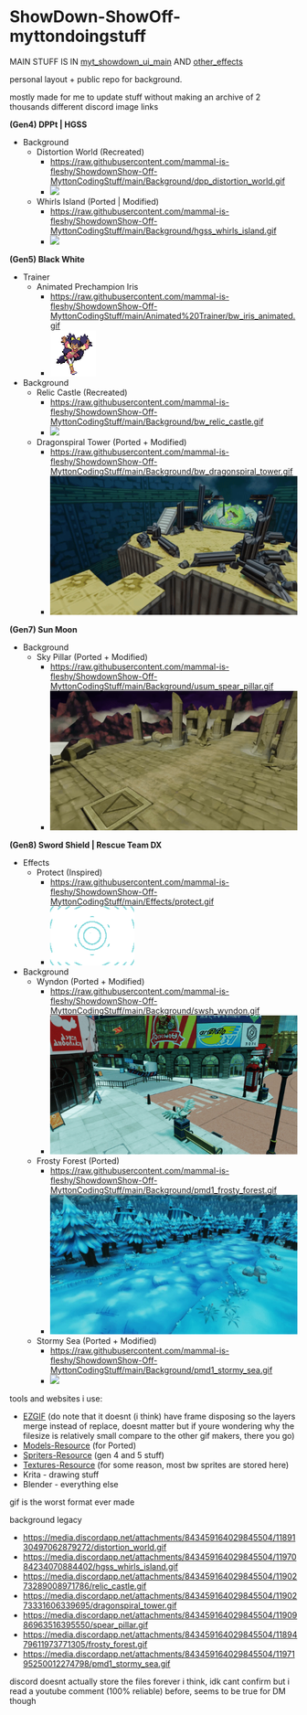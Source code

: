 # ShowDown-ShowOff-myttondoingstuff
MAIN STUFF IS IN [myt_showdown_ui_main](https://github.com/mammal-is-fleshy/ShowdownShow-Off-MyttonCodingStuff/blob/main/myt_showdown_ui_main.css) AND [other_effects](https://github.com/mammal-is-fleshy/ShowdownShow-Off-MyttonCodingStuff/blob/main/other_effects.css)

personal layout + public repo for background.

mostly made for me to update stuff without making an archive of 2 thousands different discord image links

**(Gen4) DPPt | HGSS**
- Background
	- Distortion World (Recreated)
		- https://raw.githubusercontent.com/mammal-is-fleshy/ShowdownShow-Off-MyttonCodingStuff/main/Background/dpp_distortion_world.gif
		- ![](https://raw.githubusercontent.com/mammal-is-fleshy/ShowdownShow-Off-MyttonCodingStuff/main/Background/dpp_distortion_world.gif)		
	- Whirls Island (Ported | Modified)
		- https://raw.githubusercontent.com/mammal-is-fleshy/ShowdownShow-Off-MyttonCodingStuff/main/Background/hgss_whirls_island.gif
		- ![](https://raw.githubusercontent.com/mammal-is-fleshy/ShowdownShow-Off-MyttonCodingStuff/main/Background/hgss_whirls_island.gif)	

**(Gen5) Black White**
- Trainer
	- Animated Prechampion Iris
		- https://raw.githubusercontent.com/mammal-is-fleshy/ShowdownShow-Off-MyttonCodingStuff/main/Animated%20Trainer/bw_iris_animated.gif
		- ![](https://raw.githubusercontent.com/mammal-is-fleshy/ShowdownShow-Off-MyttonCodingStuff/main/Animated%20Trainer/bw_iris_animated.gif)	
- Background
	- Relic Castle (Recreated)
		- https://raw.githubusercontent.com/mammal-is-fleshy/ShowdownShow-Off-MyttonCodingStuff/main/Background/bw_relic_castle.gif
		- ![](https://raw.githubusercontent.com/mammal-is-fleshy/ShowdownShow-Off-MyttonCodingStuff/main/Background/bw_relic_castle.gif)
	- Dragonspiral Tower (Ported + Modified)
		- https://raw.githubusercontent.com/mammal-is-fleshy/ShowdownShow-Off-MyttonCodingStuff/main/Background/bw_dragonspiral_tower.gif
		- ![](https://raw.githubusercontent.com/mammal-is-fleshy/ShowdownShow-Off-MyttonCodingStuff/main/Background/bw_dragonspiral_tower.gif)	

**(Gen7) Sun Moon**
- Background
	- Sky Pillar (Ported + Modified)
		- https://raw.githubusercontent.com/mammal-is-fleshy/ShowdownShow-Off-MyttonCodingStuff/main/Background/usum_spear_pillar.gif
		- ![](https://raw.githubusercontent.com/mammal-is-fleshy/ShowdownShow-Off-MyttonCodingStuff/main/Background/usum_spear_pillar.gif)	

**(Gen8) Sword Shield | Rescue Team DX**
- Effects
	- Protect (Inspired)
		- https://raw.githubusercontent.com/mammal-is-fleshy/ShowdownShow-Off-MyttonCodingStuff/main/Effects/protect.gif
		- ![](https://raw.githubusercontent.com/mammal-is-fleshy/ShowdownShow-Off-MyttonCodingStuff/main/Effects/protect.gif)	
- Background
	- Wyndon (Ported + Modified)
		- https://raw.githubusercontent.com/mammal-is-fleshy/ShowdownShow-Off-MyttonCodingStuff/main/Background/swsh_wyndon.gif
		- ![](https://raw.githubusercontent.com/mammal-is-fleshy/ShowdownShow-Off-MyttonCodingStuff/main/Background/swsh_wyndon.gif)		
	- Frosty Forest (Ported)
		- https://raw.githubusercontent.com/mammal-is-fleshy/ShowdownShow-Off-MyttonCodingStuff/main/Background/pmd1_frosty_forest.gif
		- ![](https://raw.githubusercontent.com/mammal-is-fleshy/ShowdownShow-Off-MyttonCodingStuff/main/Background/pmd1_frosty_forest.gif)	
	- Stormy Sea (Ported + Modified)
		- https://raw.githubusercontent.com/mammal-is-fleshy/ShowdownShow-Off-MyttonCodingStuff/main/Background/pmd1_stormy_sea.gif
		- ![](https://raw.githubusercontent.com/mammal-is-fleshy/ShowdownShow-Off-MyttonCodingStuff/main/Background/pmd1_stormy_sea.gif)	

tools and websites i use:
- [EZGIF](https://ezgif.com) (do note that it doesnt (i think) have frame disposing so the layers merge instead of replace, doesnt matter but if youre wondering why the filesize is relatively small compare to the other gif makers, there you go)
- [Models-Resource](https://www.models-resource.com) (for Ported)
- [Spriters-Resource](https://www.spriters-resource.com) (gen 4 and 5 stuff)
- [Textures-Resource](https://www.textures-resource.com) (for some reason, most bw sprites are stored here)
- Krita - drawing stuff
- Blender - everything else


gif is the worst format ever made

background legacy
- https://media.discordapp.net/attachments/843459164029845504/1189130497062879272/distortion_world.gif
- https://media.discordapp.net/attachments/843459164029845504/1197084234070884402/hgss_whirls_island.gif
- https://media.discordapp.net/attachments/843459164029845504/1190273289008971786/relic_castle.gif
- https://media.discordapp.net/attachments/843459164029845504/1190273331606339695/dragonspiral_tower.gif
- https://media.discordapp.net/attachments/843459164029845504/1190986963516395550/spear_pillar.gif
- https://media.discordapp.net/attachments/843459164029845504/1189479611973771305/frosty_forest.gif
- https://media.discordapp.net/attachments/843459164029845504/1197195250012274798/pmd1_stormy_sea.gif

discord doesnt actually store the files forever i think, idk cant confirm but i read a youtube comment (100% reliable) before, seems to be true for DM though